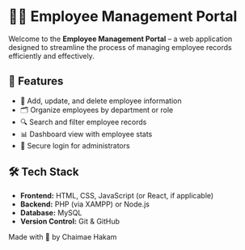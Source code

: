 # 👩‍💼 Employee Management Portal

Welcome to the **Employee Management Portal** – a web application designed to streamline the process of managing employee records efficiently and effectively.

## 🚀 Features

- 📝 Add, update, and delete employee information
- 🗂️ Organize employees by department or role
- 🔍 Search and filter employee records
- 📊 Dashboard view with employee stats
- 🔐 Secure login for administrators

## 🛠️ Tech Stack

- **Frontend:** HTML, CSS, JavaScript (or React, if applicable)
- **Backend:** PHP (via XAMPP) or Node.js
- **Database:** MySQL
- **Version Control:** Git & GitHub

Made with 💙 by Chaimae Hakam
